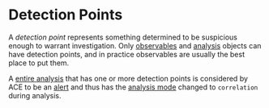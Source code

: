 # Detection Points

A *detection point* represents something determined to be suspicious enough to warrant investigation. Only [observables](observable.md) and [analysis](analysis) objects can have detection points, and in practice observables are usually the best place to put them.

A [entire analysis](root_analysis.md) that has one or more detection points is considered by ACE to be an [alert](alerts.md) and thus has the [analysis mode](analysis_modes.md) changed to `correlation` during analysis.
